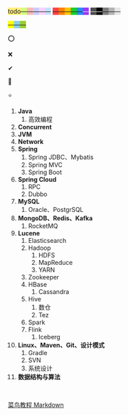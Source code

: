 <span style=background:#ffee7c>todo</span><span style=background:#d4fe7f>—</span><span style=background:#ffb8b8>—</span><span style=background:#c9ccff>—</span><span style=background:#f8d2ff>—</span><span style=background:#c2e2ff>—</span>
<span style=background:#ff4343>—</span><span style=background:#ff8000>—</span><span style=background:#fdc200>—</span><span style=background:#19d02a>—</span><span style=background:#258df6>—</span><span style=background:#993af9;color:#f1f1f1>—</span>
<span style=background:#4d4d4d;color:#e6e6e6>—</span><span style=background:#000000;color:white>—</span><span style=background:#808080>—</span><span style=background:#b3b3b3>—</span><span style=background:#e6e6e6>—</span>

<span style=background:yellow>—</span><span style=background:skyblue>—</span><span style=background:yellowgreen>—</span>



⭕

❌

✔

🌙

⭐



1. **Java**
   1. 高效编程
2. **Concurrent**
3. **JVM**
4. **Network**
5. **Spring**
   1. Spring JDBC、Mybatis
   2. Spring MVC
   3. Spring Boot
6. **Spring Cloud**
   1. RPC
   2. Dubbo
7. **MySQL**
   1. Oracle、PostgrSQL
8. **MongoDB、Redis、Kafka**
   1. RocketMQ
9. **Lucene**
   1. Elasticsearch
   2. Hadoop
      1. HDFS
      2. MapReduce
      3. YARN
   3. Zookeeper
   4. HBase
      1. Cassandra
   5. Hive
      1. 数仓
      2. Tez
   6. Spark
   7. Flink
      1. Iceberg
10. **Linux、Maven、Git、设计模式**
    1. Gradle
    2. SVN
    3. 系统设计
11. **数据结构与算法**

&nbsp; 

[菜鸟教程 Markdown](https://www.runoob.com/markdown/md-tutorial.html)

&nbsp; 
